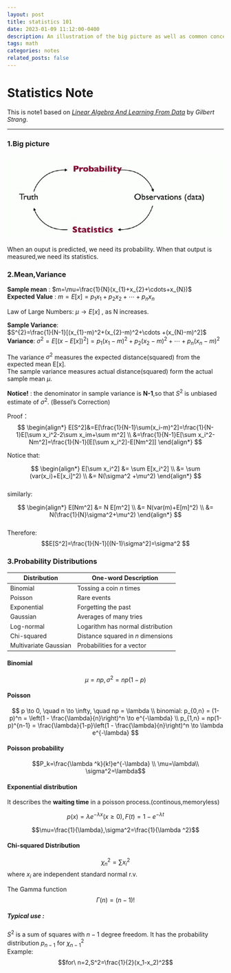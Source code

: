 ```yaml
---
layout: post
title: statistics 101
date: 2023-01-09 11:12:00-0400
description: An illustration of the big picture as well as common concepts and distributions in statistics.
tags: math
categories: notes
related_posts: false
---
```

# Statistics Note

This is note1 based on *[Linear Algebra And Learning From Data](https://math.mit.edu/~gs/learningfromdata/)* by *Gilbert Strang*.

---

### 1.Big picture
<center><img src='/assets/img/statistics1.png'></center>

When an ouput is predicted, we need its probability. When that output is measured,we need its statistics.

### 2.Mean,Variance

**Sample mean** : $m=\mu=\frac{1}{N}(x_{1}+x_{2}+\cdots+x_{N})$  
**Expected Value** : $m=E[x]=p_{1}x_{1}+p_{2}x_{2}+\cdots+p_{n}x_{n}$

Law of Large Numbers: $\mu\to E[x]$ , as N increases.

**Sample Variance**:  
$S^{2}=\frac{1}{N-1}[(x_{1}-m)^2+(x_{2}-m)^2+\cdots +(x_{N}-m)^2]$  
**Variance**: $\sigma^2=E[(x-E[x])^2]=p_1(x_1-m)^2+p_2(x_2-m)^2+\cdots +p_n(x_n-m)^2$

The variance $\sigma ^2$ measures the expected distance(squared) from the expected mean E[x].   
The sample variance measures actual distance(squared) form the actual sample mean $\mu$.

**Notice!** : the denominator in sample variance is **N-1**,so that $S^2$ is unbiased estimate of $\sigma^2$. (Bessel’s Correction)   

Proof：
$$ \begin{align*}
    E[S^2]&=E[\frac{1}{N-1}\sum(x_i-m)^2]=\frac{1}{N-1}E[\sum x_i^2-2\sum x_im+\sum m^2] \\
    &=\frac{1}{N-1}E[\sum x_i^2-Nm^2]=\frac{1}{N-1}[E[\sum x_i^2]-E[Nm^2]]
\end{align*}
$$

Notice that:   

$$ \begin{align*}
  E[\sum x_i^2] &= \sum E[x_i^2] \\
    &= \sum (var(x_i)+E[x_i]^2) \\
    &= N(\sigma^2 +\mu^2)
\end{align*}  
$$   
similarly:  

$$ \begin{align*}
  E[Nm^2] &= N E[m^2] \\
    &=  N(var(m)+E[m]^2) \\
    &= N(\frac{1}{N}\sigma^2+\mu^2)
\end{align*}
$$  
Therefore:  
$$E[S^2]=\frac{1}{N-1}[(N-1)\sigma^2]=\sigma^2
$$

### 3.Probability Distributions  

| Distribution         |One-word Description                            |
|----------------------|----------------------------------------|
| Binomial             | Tossing a coin $n$ times              |
| Poisson              | Rare events                           |
| Exponential          | Forgetting the past                   |
| Gaussian             | Averages of many tries                |
| Log-normal           | Logarithm has normal distribution     |
| Chi-squared          | Distance squared in $n$ dimensions    |
| Multivariate Gaussian| Probabilities for a vector            |


#### **Binomial**
$$\mu = np,\sigma^2=np(1-p)$$
#### **Poisson**

$$
p \to 0, \quad n \to \infty, \quad np = \lambda \\
binomial:
p_{0,n} = (1-p)^n = \left(1 - \frac{\lambda}{n}\right)^n \to e^{-\lambda} \\
p_{1,n} = np(1-p)^{n-1} = \frac{\lambda}{1-p}\left(1 - \frac{\lambda}{n}\right)^n \to \lambda e^{-\lambda}
$$

#### **Poisson probability**
$$P_k=\frac{\lambda ^k}{k!}e^{-\lambda} \\
\mu=\lambda\\ \sigma^2=\lambda$$

#### **Exponential distribution**
It describes the **waiting time** in a poisson process.(continous,memoryless)  

$$p(x)=\lambda e^{-\lambda x}(x\ge 0) ,F(t)=1-e^{-\lambda t}$$

$$\mu=\frac{1}{\lambda},\sigma^2=\frac{1}{\lambda ^2}$$

#### **Chi-squared Distribution**
$$\chi ^2_{n}=\sum x_{i}^2
$$ 
where $x_{i}$ are independent standard normal r.v.


The Gamma function  
$$\Gamma(n)=(n-1)!
$$  
##### Typical use :

$S^2$ is a sum of squares with $n-1$ degree freedom. It has the probability distribution $p_{n-1}$ for $\chi_{n-1} ^2$  
Example:
$$for\  n=2,S^2=\frac{1}{2}(x_1-x_2)^2$$